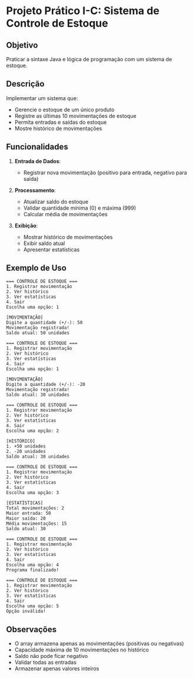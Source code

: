# Projeto Prático I-C: Sistema de Controle de Estoque

## Objetivo
Praticar a sintaxe Java e lógica de programação com um sistema de estoque.

## Descrição
Implementar um sistema que:
- Gerencie o estoque de um único produto
- Registre as últimas 10 movimentações de estoque
- Permita entradas e saídas do estoque
- Mostre histórico de movimentações

## Funcionalidades
1. **Entrada de Dados**:
   - Registrar nova movimentação (positivo para entrada, negativo para saída)

2. **Processamento**:
   - Atualizar saldo do estoque
   - Validar quantidade mínima (0) e máxima (999)
   - Calcular média de movimentações

3. **Exibição**:
   - Mostrar histórico de movimentações
   - Exibir saldo atual
   - Apresentar estatísticas

## Exemplo de Uso
```
=== CONTROLE DE ESTOQUE ===
1. Registrar movimentação
2. Ver histórico
3. Ver estatísticas
4. Sair
Escolha uma opção: 1

[MOVIMENTAÇÃO]
Digite a quantidade (+/-): 50
Movimentação registrada!
Saldo atual: 50 unidades

=== CONTROLE DE ESTOQUE ===
1. Registrar movimentação
2. Ver histórico
3. Ver estatísticas
4. Sair
Escolha uma opção: 1

[MOVIMENTAÇÃO]
Digite a quantidade (+/-): -20
Movimentação registrada!
Saldo atual: 30 unidades

=== CONTROLE DE ESTOQUE ===
1. Registrar movimentação
2. Ver histórico
3. Ver estatísticas
4. Sair
Escolha uma opção: 2

[HISTÓRICO]
1. +50 unidades
2. -20 unidades
Saldo atual: 30 unidades

=== CONTROLE DE ESTOQUE ===
1. Registrar movimentação
2. Ver histórico
3. Ver estatísticas
4. Sair
Escolha uma opção: 3

[ESTATÍSTICAS]
Total movimentações: 2
Maior entrada: 50
Maior saída: 20
Média movimentações: 15
Saldo atual: 30

=== CONTROLE DE ESTOQUE ===
1. Registrar movimentação
2. Ver histórico
3. Ver estatísticas
4. Sair
Escolha uma opção: 4
Programa finalizado!

=== CONTROLE DE ESTOQUE ===
1. Registrar movimentação
2. Ver histórico
3. Ver estatísticas
4. Sair
Escolha uma opção: 5
Opção inválida!
```

## Observações
- O array armazena apenas as movimentações (positivas ou negativas)
- Capacidade máxima de 10 movimentações no histórico
- Saldo não pode ficar negativo
- Validar todas as entradas
- Armazenar apenas valores inteiros
